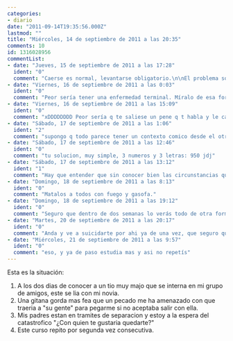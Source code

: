 ```yaml
---
categories:
- diario
date: "2011-09-14T19:35:56.000Z"
lastmod: ""
title: "Miércoles, 14 de septiembre de 2011 a las 20:35"
comments: 10
id: 1316028956
commentList:
- date: "Jueves, 15 de septiembre de 2011 a las 17:28"
  ident: "0"
  comment: "Caerse es normal, levantarse obligatorio.\n\nEl problema son los gitanos, que no se si te dejarán levantarte."
- date: "Viernes, 16 de septiembre de 2011 a las 0:03"
  ident: "0"
  comment: "Peor sería tener una enfermedad terminal. Míralo de esa forma..."
- date: "Viernes, 16 de septiembre de 2011 a las 15:09"
  ident: "0"
  comment: "xDDDDDDDD Peor sería q te saliese un pene q t habla y le caes mal, no t jode @Johan... xDDD\nNah, aer, para todo hay solucción, no dejes q un cómulo de cosas malas te hunda y punto, d un modo u otro se puede salir de casi cualqier cosa."
- date: "Sábado, 17 de septiembre de 2011 a las 1:06"
  ident: "2"
  comment: "supongo q todo parece tener un contexto comico desde el otro lado"
- date: "Sábado, 17 de septiembre de 2011 a las 12:46"
  ident: "0"
  comment: "tu solucion, muy simple, 3 numeros y 3 letras: 950 jdj"
- date: "Sábado, 17 de septiembre de 2011 a las 13:12"
  ident: "1"
  comment: "Hay que entender que sin conocer bien las circunstancias que rodean a una serie de eventos desventurados, es facil caer en la tentacion de tomar con humor lo que en efecto parece una situacion lamentable. Excusa dicho comportamiento,\nUn cordial saludo"
- date: "Domingo, 18 de septiembre de 2011 a las 8:13"
  ident: "0"
  comment: "Matalos a todos con fuego y gasofa."
- date: "Domingo, 18 de septiembre de 2011 a las 19:12"
  ident: "0"
  comment: "Seguro que dentro de dos semanas lo verás todo de otra forma."
- date: "Martes, 20 de septiembre de 2011 a las 20:17"
  ident: "0"
  comment: "Anda y ve a suicidarte por ahi ya de una vez, que seguro que no te va tan mal, joder, si es que seguro que eres otro de esos pijo-emos, que no paran de sentirse super inspiraos por que si vida funiona al son de la melancolia y bla, bla, bla..."
- date: "Miércoles, 21 de septiembre de 2011 a las 9:57"
  ident: "0"
  comment: "eso, y ya de paso estudia mas y asi no repetís"
---
```


Esta es la situación:  
1. A los dos dias de conocer a un tio muy majo que se interna en mi grupo de amigos, este se lia con mi novia.  
2. Una gitana gorda mas fea que un pecado me ha amenazado con que traeria a "su gente" para pegarme si no aceptaba salir con ella.  
3. Mis padres estan en tramites de separacion y estoy a la espera del catastrofico "¿Con quien te gustaria quedarte?"  
4. Este curso repito por segunda vez consecutiva.